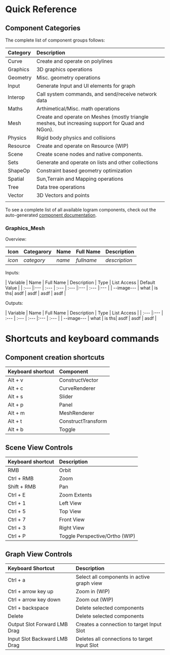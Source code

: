 # Quick Reference

## Component Categories

The complete list of component groups follows:

| Category | Description |
| :--- | :--- |
| Curve | Create and operate on polylines |
| Graphics | 3D graphics operations |
| Geometry | Misc. geometry operations |
| Input | Generate Input and UI elements for graph |
| Interop | Call system commands, and send/receive network data |
| Maths | Arthimetical/Misc. math operations |
| Mesh | Create and operate on Meshes \(mostly triangle meshes, but increasing support for Quad and NGon\). |
| Physics | Rigid body physics and collisions |
| Resource | Create and operate on Resource \(WIP\) |
| Scene | Create scene nodes and native components. |
| Sets | Generate and operate on lists and other collections |
| ShapeOp | Constraint based geometry optimization |
| Spatial | Sun,Terrain and Mapping operations |
| Tree | Data tree operations |
| Vector | 3D Vectors and points |
|  |  |

To see a complete list of all available Iogram components, check out the auto-generated [component documentation](https://meshgeometry.github.io).

### Graphics_Mesh
Overview:

| Icon | Categarory | Name | Full Name | Description |
| :--- |:--- | :--- | :--- | :---|
| _icon_ | _category_ | _name_ | _fullname_| _description_ |

Inputs:

| Variable | Name | Full Name | Description | Type | List Access | Default Value |
| :--- |:--- | :--- | :--- | :--- |:--- | :--- |:--- |
| --image--- | what | is ths| asdf | asdf | asdf | asdf |

Outputs:

| Variable | Name | Full Name | Description | Type | List Access |
| :--- |:--- | :--- | :--- | :--- |:--- | :--- |
| --image--- | what | is ths| asdf | asdf | asdf |







# Shortcuts and keyboard commands

## Component creation shortcuts

| Keyboard shortcut | Component |
| :--- | :--- |
| Alt + v | ConstructVector |
| Alt + c | CurveRenderer |
| Alt + s | Slider |
| Alt + p | Panel |
| Alt + m | MeshRenderer |
| Alt + t | ConstructTransform |
| Alt + b | Toggle |

## Scene View Controls

| Keyboard shortcut | Description |
| :--- | :--- |
| RMB | Orbit |
| Ctrl + RMB | Zoom |
| Shift + RMB | Pan |
| Ctrl + E | Zoom Extents |
| Ctrl + 1 | Left View |
| Ctrl + 5 | Top View |
| Ctrl + 7 | Front View |
| Ctrl + 3 | Right View |
| Ctrl + P | Toggle Perspective/Ortho \(WIP\) |

## Graph View Controls

| Keyboard Shortcut | Description |
| :--- | :--- |
| Ctrl + a | Select all components in active graph view |
| Ctrl + arrow key up | Zoom in \(WIP\) |
| Ctrl + arrow key down | Zoom out \(WIP\) |
| Ctrl + backspace | Delete selected components |
| Delete | Delete selected components |
| Output Slot Forward LMB Drag | Creates a connection to target Input Slot |
| Input Slot Backward LMB Drag | Deletes all connections to target Input Slot |



